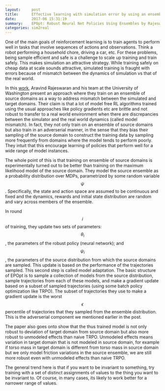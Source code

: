 ```yaml
---
layout:     post
title:      Effective learning with simulation error by using an ensemble of environments.
date:       2017-06 15:31:19
summary:    EPOpt: Robust Neural Net Policies Using Ensembles by Rajeswaran et al.
categories: sim2real
---
```



One of the main goals of reinforcement learning is to train agents to perform well in tasks that involve sequences of actions and observations. Think a robot performing a household chore, driving a car, etc. For these problems, being sample efficient and safe is a challenge to scale up training and train safely. This makes simulation an attractive strategy. While training safely on cheap data at scale sounds attractive, simulated training is fraught with errors because of mismatch between the dynamics of simulation vs that of the real world. 

In this [work](https://arxiv.org/abs/1610.01283), Aravind Rajeswaran and his team at the University of Washington present an approach where they train on an ensemble of source domains as a way to address mismatch between the simulated and target domains. Their claim is that a lot of model free RL algorithms trained using the usual approaches like policy gradients etc are brittle and not robust to transfer to a real world environment when there are discrepancies between the simulator and the real world dynamics (called model mismatch). In fact, they not only train on an ensemble of source domains but also train in an adverserial manner, in the sense that they bias their sampling of the source domain to construct the training data by sampling more frequently from domains where the model tends to perform poorly. They intuit that this encourage learning of policies that perform well for a wide range of model instances. 

The whole point of this is that training on ensemble of source domains is experimentally turned out to be better than training on the maximum likelihood model of the source domain. They model the source ensemble as a probability distribution over MDPs, parametrized by some random variable $$\psi$$. Specifically, the state and action space are assumed to be continuous and fixed and the dynamics, rewards and initial state distribution are random and vary across members of the ensemble. 

In round $$i$$ of training, they update two sets of parameters: $$\theta_i$$, the parameters of the robust policy (neural network); and $$\psi_i$$, the parameters of the source distribution from which the source domains are sampled. This update is based on the performance of the trajectories sampled. This second step is called model adaptation.
The basic structure of EPOpt is to sample a collection of models from the source distribution, sample trajectories from each of these models, and make a gradient update based on a subset of sampled trajectories (using some batch policy optimization like TRPO). The subset of trajectories they use to make a gradient update is the worst $$\epsilon$$ percentile of trajectories that they sampled from the ensemble distribution. This is the adverserial component we mentioned earlier in the post.

The paper also goes onto show that the thus trained model is not only robust to deviation of target domain from source domain but also more robust to unmodeled effects than naive TRPO. Unmodeled effects means variation in target domain that is not modeled in source domain, for example if torso mass in target domain is different from torso mass in source domain but we only model friction variations in the source ensemble, we are still more robust even with unmodeled effects than naive TRPO.

The general trend here is that if you want to be invariant to something, try training with a set of distinct assignments of values to the thing you want to be invariant to. Of course, in many cases, its likely to work better for a narrower range of values.
